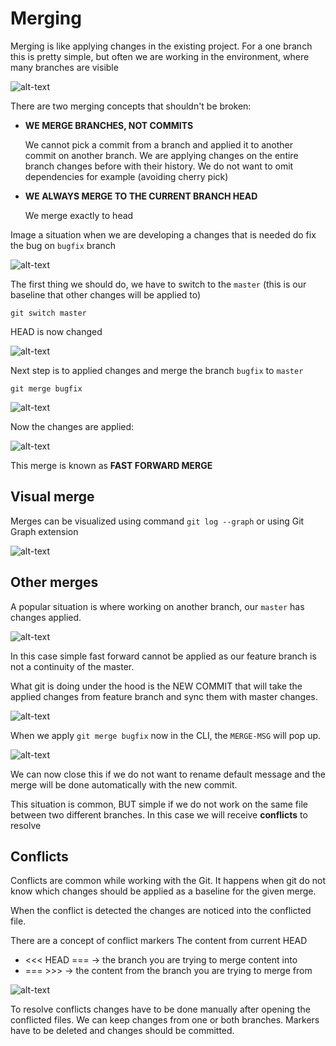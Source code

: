 # Merging

Merging is like applying changes in the existing project. For a one branch this is pretty simple, but often we are working in the environment, where many branches are visible

![alt-text](./screenshots/image_05_01.png)

There are two merging concepts that shouldn't be broken:

* **WE MERGE BRANCHES, NOT COMMITS**

    We cannot pick a commit from a branch and applied it to another commit on another branch. We are applying changes on the entire branch changes before with their history. We do not want to omit dependencies for example (avoiding cherry pick)

* **WE ALWAYS MERGE TO THE CURRENT BRANCH HEAD**

    We merge exactly to head

Image a situation when we are developing a changes that is needed do fix the bug on `bugfix` branch

![alt-text](./screenshots/image_05_02.png)

The first thing we should do, we have to switch to the `master` (this is our baseline that other changes will be applied to)

`git switch master`

HEAD is now changed

![alt-text](./screenshots/image_05_03.png)

Next step is to applied changes and merge the branch `bugfix` to `master`

`git merge bugfix`

![alt-text](./screenshots/image_05_04.png)

Now the changes are applied:

![alt-text](./screenshots/image_05_05.png)

This merge is known as **FAST FORWARD MERGE**

## Visual merge

Merges can be visualized using command `git log --graph` or using Git Graph extension

![alt-text](./screenshots/image_05_06.png)

## Other merges

A popular situation is where working on another branch, our `master` has changes applied.

![alt-text](./screenshots/image_05_07.png)

In this case simple fast forward cannot be applied as  our feature branch is not a continuity of the master.

What git is doing under the hood is the NEW COMMIT that will take the applied changes from feature branch and sync them with master changes.

![alt-text](./screenshots/image_05_08.png)

When we apply `git merge bugfix` now in the CLI, the `MERGE-MSG` will pop up.

![alt-text](./screenshots/image_05_09.png)

We can now close this if we do not want to rename default message and the merge will be done automatically with the new commit.

This situation is common, BUT simple if we do not work on the same file between two different branches. In this case we will receive **conflicts** to resolve

## Conflicts

Conflicts are common while working with the Git. It happens when git do not know which changes should be applied as a baseline for the given merge.

When the conflict is detected the changes are noticed into the conflicted file.

There are a concept of conflict markers
The content from current HEAD

* <<< HEAD === -> the branch you are trying to merge content into
* === >>> -> the content from the branch you are trying to merge from

![alt-text](./screenshots/image_05_10.png)

To resolve conflicts changes have to be done manually after opening the conflicted files. We can keep changes from one or both branches. Markers have to be deleted and changes should be committed.
